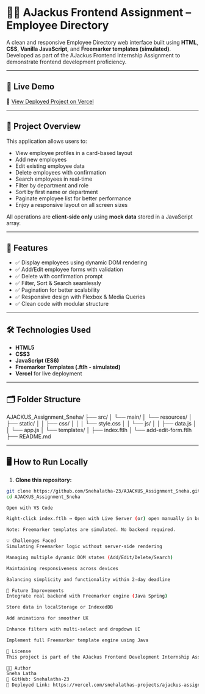 
# 👩‍💼 AJackus Frontend Assignment – Employee Directory

A clean and responsive Employee Directory web interface built using **HTML**, **CSS**, **Vanilla JavaScript**, and **Freemarker templates (simulated)**. Developed as part of the AJackus Frontend Internship Assignment to demonstrate frontend development proficiency.

---

## 🚀 Live Demo

🔗 [View Deployed Project on Vercel](https://vercel.com/snehalathas-projects/ajackus-assignment-sneha)

---

## 📌 Project Overview

This application allows users to:

- View employee profiles in a card-based layout
- Add new employees
- Edit existing employee data
- Delete employees with confirmation
- Search employees in real-time
- Filter by department and role
- Sort by first name or department
- Paginate employee list for better performance
- Enjoy a responsive layout on all screen sizes

All operations are **client-side only** using **mock data** stored in a JavaScript array.

---

## 🧩 Features

- ✅ Display employees using dynamic DOM rendering  
- ✅ Add/Edit employee forms with validation  
- ✅ Delete with confirmation prompt  
- ✅ Filter, Sort & Search seamlessly  
- ✅ Pagination for better scalability  
- ✅ Responsive design with Flexbox & Media Queries  
- ✅ Clean code with modular structure  

---

## 🛠️ Technologies Used

- **HTML5**
- **CSS3**
- **JavaScript (ES6)**
- **Freemarker Templates (.ftlh - simulated)**
- **Vercel** for live deployment

---

## 🗂️ Folder Structure

AJACKUS_Assignment_Sneha/
├── src/
│ └── main/
│ └── resources/
│ ├── static/
│ │ ├── css/
│ │ │ └── style.css
│ │ └── js/
│ │ ├── data.js
│ │ └── app.js
│ └── templates/
│ ├── index.ftlh
│ └── add-edit-form.ftlh
├── README.md


---

## 🖥️ How to Run Locally

1. **Clone this repository:**

```bash
git clone https://github.com/Snehalatha-23/AJACKUS_Assignment_Sneha.git
cd AJACKUS_Assignment_Sneha

Open with VS Code

Right-click index.ftlh → Open with Live Server (or) open manually in browser.

Note: Freemarker templates are simulated. No backend required.

💡 Challenges Faced
Simulating Freemarker logic without server-side rendering

Managing multiple dynamic DOM states (Add/Edit/Delete/Search)

Maintaining responsiveness across devices

Balancing simplicity and functionality within 2-day deadline

🚀 Future Improvements
Integrate real backend with Freemarker engine (Java Spring)

Store data in localStorage or IndexedDB

Add animations for smoother UX

Enhance filters with multi-select and dropdown UI

Implement full Freemarker template engine using Java

📜 License
This project is part of the AJackus Frontend Development Internship Assignment.

👩‍💻 Author
Sneha Latha
🔗 GitHub: Snehalatha-23
🔗 Deployed Link: https://vercel.com/snehalathas-projects/ajackus-assignment-sneha

